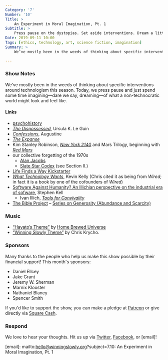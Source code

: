 ```yaml
---
Category: '7'
Number: '10'
Title: >
    An Experiment in Moral Imagination, Pt. 1
Subtitle: >
    Press pause on the dystopias. Set aside interventions. Dream a little of a non-technocratic world.
Date: 2019-09-11 10:00
Tags: [ethics, technology, art, science fiction, imagination]
Summary: >
    We’ve mostly been in the weeds of thinking about specific interventions around technologism this season. Today, we press pause and just spend some time imagining—dare we say, dreaming—of what a non-technocratic world might look and feel like.

---
```


### Show Notes

We’ve mostly been in the weeds of thinking about specific interventions around technologism this season. Today, we press pause and just spend some time imagining—dare we say, dreaming—of what a non-technocratic world might look and feel like.

#### Links

- [psychohistory](https://en.wikipedia.org/wiki/Psychohistory_(fictional))
- [<cite>The Dispossessed</cite>](https://www.alibris.com/The-Dispossessed-Ursula-K-Le-Guin/book/1754579?matches=121), Ursula K. Le Guin
- [<cite>Confessions</cite>](https://www.alibris.com/Confessions-Saint-Augustine-Bishop-of-Hippo/book/1279418?matches=130), Augustine
- [<cite>The Expanse</cite>](https://www.alibris.com/Leviathan-Wakes-James-S-A-Corey/book/16882667?matches=118)
- Kim Stanley Robinson, [<cite>New York 2140</cite>](https://www.alibris.com/booksearch?keyword=kim%20stanley%20robinson%20new%20york%202140) and Mars Trilogy, beginning with [<cite>Red Mars</cite>](https://www.alibris.com/booksearch?keyword=kim+stanley+robinson+red+mars&mtype=B&hs.x=0&hs.y=0&hs=Submit)
- our collective forgetting of the 1970s
    * [Alan Jacobs](http://text-patterns.thenewatlantis.com/2017/01/recency-illusions.html)
    * [Slate Star Codex](https://slatestarcodex.com/2019/09/02/book-review-ages-of-discord/) (see Section II.)
- [Life Finds a Way Kickstarter](https://www.kickstarter.com/projects/cloudscape/life-finds-a-way/description)
- [<cite>What Technology Wants</cite>](https://www.alibris.com/What-Technology-Wants-Dr-Kevin-Kelly/book/13031386?matches=132), Kevin Kelly (Chris cited it as being from <cite>Wired</cite>; in fact it is a book by one of the cofounders of _Wired_)
- [Software Against Humanity? An Illichian perspective on the industrial era of sofware](https://www.cs.kent.ac.uk/people/staff/srk21/research/talks/kell19software-slides.pdf), Stephen Kell
    * Ivan Illich, [<cite>Tools for Convivality</cite>](https://www.alibris.com/Tools-for-Conviviality-Ivan-Illich/book/6736236?matches=61)
- [The Bible Project](https://thebibleproject.com/) – [Series on Generosity (Abundance and Scarcity)](https://thebibleproject.com/podcast/abundance-or-scarcity/)

### Music

- [“Hayato’s Theme”](https://homebreweduniverse.bandcamp.com/track/hayatos-theme) by [Home Brewed Universe](https://homebreweduniverse.bandcamp.com)
- [“Winning Slowly Theme”](https://soundcloud.com/chriskrycho/winning-slowly) by Chris Krycho. 

### Sponsors

Many thanks to the people who help us make this show possible by their financial support! This month's sponsors:

- Daniel Ellcey
- Jake Grant
- Jeremy W. Sherman
- Marnix Klooster
- Nathaniel Blaney
- Spencer Smith

If you'd like to support the show, you can make a pledge at <a href='https://www.patreon.com/winningslowly' rel='payment'>Patreon</a> or give directly via [Square Cash].

[Square Cash]: https://cash.me/$winningslowly

### Respond

We love to hear your thoughts. Hit us up via [Twitter], [Facebook], or [email]!

[Twitter]: //www.twitter.com/winningslowly
[Facebook]: //www.facebook.com/winningslowlypodcast
[email]: mailto:hello@winningslowly.org?subject=7.10: An Experiment in Moral Imagination, Pt. 1
